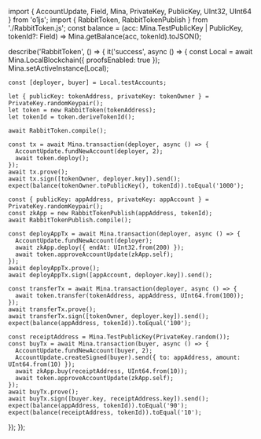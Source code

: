 import { AccountUpdate, Field, Mina, PrivateKey, PublicKey, UInt32, UInt64 } from 'o1js';
import { RabbitToken, RabbitTokenPublish } from './RabbitToken.js';
const balance = (acc: Mina.TestPublicKey | PublicKey, tokenId?: Field) =>
  Mina.getBalance(acc, tokenId).toJSON();

describe('RabbitToken', () => {
  it('success', async () => {
    const Local = await Mina.LocalBlockchain({ proofsEnabled: true });
    Mina.setActiveInstance(Local);

    const [deployer, buyer] = Local.testAccounts;

    let { publicKey: tokenAddress, privateKey: tokenOwner } = PrivateKey.randomKeypair();
    let token = new RabbitToken(tokenAddress);
    let tokenId = token.deriveTokenId();

    await RabbitToken.compile();

    const tx = await Mina.transaction(deployer, async () => {
      AccountUpdate.fundNewAccount(deployer, 2);
      await token.deploy();
    });
    await tx.prove();
    await tx.sign([tokenOwner, deployer.key]).send();
    expect(balance(tokenOwner.toPublicKey(), tokenId)).toEqual('1000');

    const { publicKey: appAddress, privateKey: appAccount } = PrivateKey.randomKeypair();
    const zkApp = new RabbitTokenPublish(appAddress, tokenId);
    await RabbitTokenPublish.compile();

    const deployAppTx = await Mina.transaction(deployer, async () => {
      AccountUpdate.fundNewAccount(deployer);
      await zkApp.deploy({ endAt: UInt32.from(200) });
      await token.approveAccountUpdate(zkApp.self);
    });
    await deployAppTx.prove();
    await deployAppTx.sign([appAccount, deployer.key]).send();

    const transferTx = await Mina.transaction(deployer, async () => {
      await token.transfer(tokenAddress, appAddress, UInt64.from(100));
    });
    await transferTx.prove();
    await transferTx.sign([tokenOwner, deployer.key]).send();
    expect(balance(appAddress, tokenId)).toEqual('100');

    const receiptAddress = Mina.TestPublicKey(PrivateKey.random());
    const buyTx = await Mina.transaction(buyer, async () => {
      AccountUpdate.fundNewAccount(buyer, 2);
      AccountUpdate.createSigned(buyer).send({ to: appAddress, amount: UInt64.from(10) });
      await zkApp.buy(receiptAddress, UInt64.from(10));
      await token.approveAccountUpdate(zkApp.self);
    });
    await buyTx.prove();
    await buyTx.sign([buyer.key, receiptAddress.key]).send();
    expect(balance(appAddress, tokenId)).toEqual('90');
    expect(balance(receiptAddress, tokenId)).toEqual('10');
  });
});